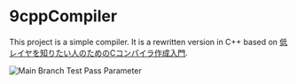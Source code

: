 # 9cppCompiler

This project is a simple compiler.
It is a rewritten version in C++ based on [低レイヤを知りたい人のためのCコンパイラ作成入門](https://www.sigbus.info/compilerbook#%E3%83%A1%E3%82%A4%E3%83%B3%E9%96%A2%E6%95%B0%E3%81%AE%E5%A4%89%E6%9B%B4).

![Main Branch Test Pass Parameter](https://github.com/github/docs/actions/workflows/main.yml/badge.svg?branch=main)
